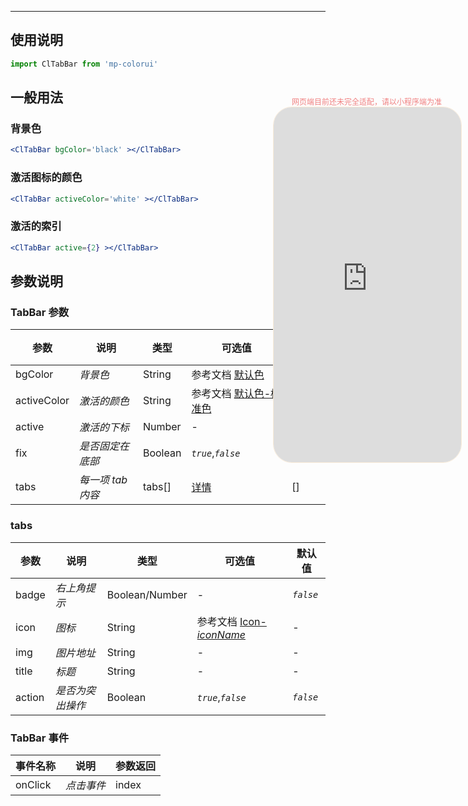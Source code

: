 ****

## 使用说明

```jsx
import ClTabBar from 'mp-colorui'
```



## 一般用法

### 背景色

```jsx
<ClTabBar bgColor='black' ></ClTabBar>
```

### 激活图标的颜色

```jsx
<ClTabBar activeColor='white' ></ClTabBar>
```

### 激活的索引

```jsx
<ClTabBar active={2} ></ClTabBar>
```



## 参数说明

### TabBar 参数

| 参数        | 说明              | 类型    | 可选值                                          | 默认值    |
| ----------- | ----------------- | ------- | ----------------------------------------------- | --------- |
| bgColor     | *背景色*          | String  | 参考文档 [默认色](/home/color)                  | *`white`* |
| activeColor | *激活的颜色*      | String  | 参考文档 [默认色-标准色](/home/color?id=标准色) | *`blue`*  |
| active      | *激活的下标*      | Number  | -                                               | 0         |
| fix         | *是否固定在底部*  | Boolean | *`true`*,*`false`*                              | *`false`* |
| tabs        | *每一项 tab 内容* | tabs[]  | [详情](/navigate/tabBar?id=tabs)                | []        |

### tabs

| 参数   | 说明             | 类型           | 可选值                                             | 默认值    |
| ------ | ---------------- | -------------- | -------------------------------------------------- | --------- |
| badge  | *右上角提示*     | Boolean/Number | -                                                  | *`false`* |
| icon   | *图标*           | String         | 参考文档 [Icon-*iconName*](/base/icon?id=iconname) | -         |
| img    | *图片地址*       | String         | -                                                  | -         |
| title  | *标题*           | String         | -                                                  | -         |
| action | *是否为突出操作* | Boolean        | *`true`*,*`false`*                                 | *`false`* |



### TabBar 事件

| 事件名称 | 说明       | 参数返回 |
| -------- | ---------- | -------- |
| onClick  | *点击事件* | index    |


<div style="position: fixed; right:10px; top: 5%">
<div style="width: 300px; color: lightcoral; font-size: 12px; word-break: break-all; white-space: normal; display: flex;justify-content: center">网页端目前还未完全适配，请以小程序端为准</div>
<iframe style="border-radius: 30px; border: 1px solid antiquewhite" src="https://www.yysssl.com.cn/#/pages/components/tabBar/index" height="568" width="300"></iframe>
</div>
